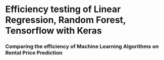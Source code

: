 # Efficiency testing of Linear Regression, Random Forest, Tensorflow with Keras

### Comparing the efficiency of Machine Learning Algorithms on Rental Price Prediction
